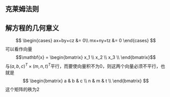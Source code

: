 ## 克莱姆法则

## 解方程的几何意义
$$
\begin{cases}
ax+by+cz &= 0\\
mx+ny+tz &= 0
\end{cases}
$$
可以看作向量
$$\mathbf{x} = \begin{bmatrix}
x_1 \\
x_2 \\
x_3 \\
\end{bmatrix}$$
与$(a,b,c)^T\times(m,n,t)^T$平行，而要使向量积不为0，则这两个向量必须不平行，也就是$$
\begin{bmatrix}
a & b & c \\
n & m & t \\
\end{bmatrix}
$$这个矩阵的秩为2
